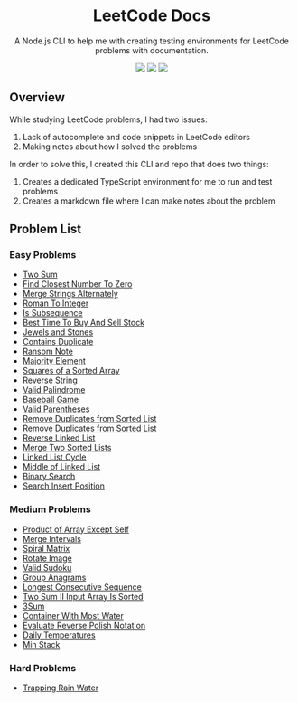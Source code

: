 <div align="center">
  <h1>LeetCode Docs</h1>
  <p>A Node.js CLI to help me with creating testing environments for LeetCode problems with documentation.</p>
  <p>
    <img src="https://img.shields.io/badge/Easy_22-green?style=flat" />
    <img src="https://img.shields.io/badge/Medium_13-yellow?style=flat" />
    <img src="https://img.shields.io/badge/Hard_1-red?style=flat" />
  </p>
</div>

## Overview
While studying LeetCode problems, I had two issues:
1. Lack of autocomplete and code snippets in LeetCode editors
2. Making notes about how I solved the problems

In order to solve this, I created this CLI and repo that does two things:
1. Creates a dedicated TypeScript environment for me to run and test problems
2. Creates a markdown file where I can make notes about the problem


## Problem List
### Easy Problems
- [Two Sum](./Easy%20-%20Two%20Sum/docs.md)
- [Find Closest Number To Zero](./Easy%20-%20Find%20Closest%20Number%20To%20Zero/docs.md)
- [Merge Strings Alternately](./Easy%20-%20Merge%20Strings%20Alternately/docs.md)
- [Roman To Integer](./Easy%20-%20Roman%20To%20Integer/docs.md)
- [Is Subsequence](./Easy%20-%20Is%20Subsequence/docs.md)
- [Best Time To Buy And Sell Stock](./Easy%20-%20Best%20Time%20To%20Buy%20And%20Sell%20Stock/docs.md)
- [Jewels and Stones](./Easy%20-%20Jewels%20and%20Stones/docs.md)
- [Contains Duplicate](./Easy%20-%20Contains%20Duplicate/docs.md)
- [Ransom Note](./Easy%20-%20Ransom%20Note/docs.md)
- [Majority Element](./Easy%20-%20Majority%20Element/docs.md)
- [Squares of a Sorted Array](./Easy%20-%20Squares%20of%20a%20Sorted%20Array/docs.md)
- [Reverse String](./Easy%20-%20Reverse%20String/docs.md)
- [Valid Palindrome](./Easy%20-%20Valid%20Palindrome/docs.md)
- [Baseball Game](./Easy%20-%20Baseball%20Game/docs.md)
- [Valid Parentheses](./Easy%20-%20Valid%20Parentheses/docs.md)
- [Remove Duplicates from Sorted List](./Easy%20-%20Remove%20Duplicates%20from%20Sorted%20List/docs.md)
- [Remove Duplicates from Sorted List](./Easy%20-%20Remove%20Duplicates%20from%20Sorted%20List/docs.md)
- [Reverse Linked List](./Easy%20-%20Reverse%20Linked%20List/docs.md)
- [Merge Two Sorted Lists](./Easy%20-%20Merge%20Two%20Sorted%20Lists/docs.md)
- [Linked List Cycle](./Easy%20-%20Linked%20List%20Cycle/docs.md)
- [Middle of Linked List](./Easy%20-%20Middle%20of%20Linked%20List/docs.md)
- [Binary Search](./Easy%20-%20Binary%20Search/docs.md)
- [Search Insert Position](./Easy%20-%20Search%20Insert%20Position/docs.md)
<!-- Easy Add here -->

### Medium Problems
- [Product of Array Except Self](./Medium%20-%20Product%20of%20Array%20Except%20Self/docs.md)
- [Merge Intervals](./Medium%20-%20Merge%20Intervals/docs.md)
- [Spiral Matrix](./Medium%20-%20Spiral%20Matrix/docs.md)
- [Rotate Image](./Medium%20-%20Rotate%20Image/docs.md)
- [Valid Sudoku](./Medium%20-%20Valid%20Sudoku/docs.md)
- [Group Anagrams](./Medium%20-%20Group%20Anagrams/docs.md)
- [Longest Consecutive Sequence](./Medium%20-%20Longest%20Consecutive%20Sequence/docs.md)
- [Two Sum II Input Array Is Sorted](./Medium%20-%20Two%20Sum%20II%20Input%20Array%20Is%20Sorted/docs.md)
- [3Sum](./Medium%20-%203Sum/docs.md)
- [Container With Most Water](./Medium%20-%20Container%20With%20Most%20Water/docs.md)
- [Evaluate Reverse Polish Notation](./Medium%20-%20Evaluate%20Reverse%20Polish%20Notation/docs.md)
- [Daily Temperatures](./Medium%20-%20Daily%20Temperatures/docs.md)
- [Min Stack](./Medium%20-%20Min%20Stack/docs.md)
<!-- Medium Add here -->

### Hard Problems
- [Trapping Rain Water](./Hard%20-%20Trapping%20Rain%20Water/docs.md)
<!-- Hard Add here -->
